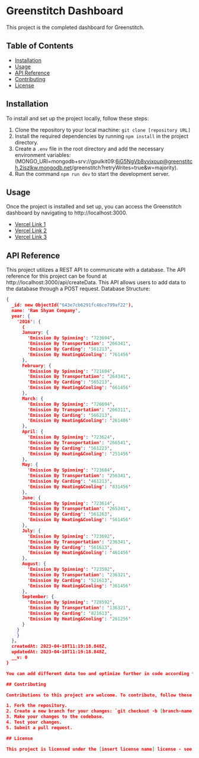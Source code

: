# Greenstitch Dashboard

This project is the completed dashboard for Greenstitch.

## Table of Contents

- [Installation](#installation)
- [Usage](#usage)
- [API Reference](#api-reference)
- [Contributing](#contributing)
- [License](#license)

## Installation

To install and set up the project locally, follow these steps:

1. Clone the repository to your local machine: `git clone [repository URL]`
2. Install the required dependencies by running `npm install` in the project directory.
3. Create a `.env` file in the root directory and add the necessary environment variables: (MONGO_URI=mongodb+srv://gpulkit09:6iG5NgVb8vvjxoup@greenstitch.2iszlkw.mongodb.net/greenstitch?retryWrites=true&w=majority).
4. Run the command `npm run dev` to start the development server.

## Usage

Once the project is installed and set up, you can access the Greenstitch dashboard by navigating to http://localhost:3000.

- [Vercel Link 1](https://green-stitch-r6ku.vercel.app/)
- [Vercel Link 2](https://green-stitch-r6ku-git-main-gpulkit09-gmailcom.vercel.app/)
- [Vercel Link 3](https://green-stitch-r6ku-8u7g5jwf1-gpulkit09-gmailcom.vercel.app/)


## API Reference

This project utilizes a REST API to communicate with a database. The API reference for this project can be found at http://localhost:3000/api/createData. This API allows users to add data to the database through a POST request.
Database Structure:
```json
{
  _id: new ObjectId("643e7cb6291fc46ce799af22"),
  name: 'Ram Shyam Company',
  year: {
    '2016': {
      {
      January: {
        'Emission By Spinning': '723694',
        'Emission By Transportation': '266341',
        'Emission By Carding': '561213',
        'Emission By Heating&Cooling': '761456'
      },
      February: {
        'Emission By Spinning': '721694',
        'Emission By Transportation': '264341',
        'Emission By Carding': '565213',
        'Emission By Heating&Cooling': '661456'
      },
      March: {
        'Emission By Spinning': '726694',
        'Emission By Transportation': '266311',
        'Emission By Carding': '566213',
        'Emission By Heating&Cooling': '261486'
      },
      April: {
        'Emission By Spinning': '723624',
        'Emission By Transportation': '266541',
        'Emission By Carding': '561223',
        'Emission By Heating&Cooling': '251456'
      },
      May: {
        'Emission By Spinning': '723684',
        'Emission By Transportation': '256341',
        'Emission By Carding': '461213',
        'Emission By Heating&Cooling': '831456'
      },
      June: {
        'Emission By Spinning': '723614',
        'Emission By Transportation': '265341',
        'Emission By Carding': '561263',
        'Emission By Heating&Cooling': '561456'
      },
      July: {
        'Emission By Spinning': '723692',
        'Emission By Transportation': '236341',
        'Emission By Carding': '561613',
        'Emission By Heating&Cooling': '461456'
      },
      August: {
        'Emission By Spinning': '723592',
        'Emission By Transportation': '236321',
        'Emission By Carding': '521613',
        'Emission By Heating&Cooling': '361456'
      },
      September: {
        'Emission By Spinning': '728592',
        'Emission By Transportation': '136321',
        'Emission By Carding': '821613',
        'Emission By Heating&Cooling': '261256'
      }
    }
    }
  },
  createdAt: 2023-04-18T11:19:18.848Z,
  updatedAt: 2023-04-18T11:19:18.848Z,
  __v: 0
}

You can add different data too and optimize further in code according to your need.

## Contributing

Contributions to this project are welcome. To contribute, follow these steps:

1. Fork the repository.
2. Create a new branch for your changes: `git checkout -b [branch-name]`
3. Make your changes to the codebase.
4. Test your changes.
5. Submit a pull request.

## License

This project is licensed under the [insert license name] license - see the LICENSE.md file for details.
